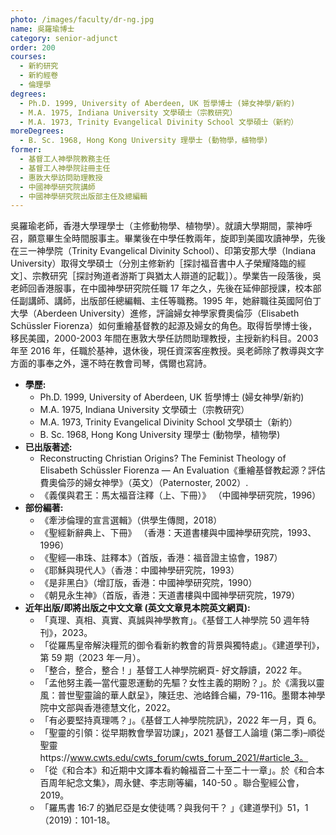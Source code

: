 ```yaml
---
photo: /images/faculty/dr-ng.jpg
name: 吳羅瑜博士
category: senior-adjunct
order: 200
courses:
  - 新約研究
  - 新約經卷
  - 倫理學
degrees:
  - Ph.D. 1999, University of Aberdeen, UK 哲學博士 (婦女神學/新約)
  - M.A. 1975, Indiana University 文學碩士（宗教研究）
  - M.A. 1973, Trinity Evangelical Divinity School 文學碩士（新約）
moreDegrees:
  - B. Sc. 1968, Hong Kong University 理學士 (動物學，植物學)
former:
  - 基督工人神學院教務主任
  - 基督工人神學院註冊主任
  - 惠敦大學訪問助理教授
  - 中國神學研究院講師
  - 中國神學研究院出版部主任及總編輯
---
```


吳羅瑜老師，香港大學理學士（主修動物學、植物學）。就讀大學期間，蒙神呼召，願意畢生全時間服事主。畢業後在中學任教兩年，旋即到美國攻讀神學，先後在三一神學院（Trinity Evangelical Divinity School）、印第安那大學（Indiana University）取得文學碩士（分別主修新約［探討福音書中人子榮耀降臨的經文］、宗教研究［探討殉道者游斯丁與猶太人辯道的記載］）。學業告一段落後，吳老師回香港服事，在中國神學研究院任職 17 年之久，先後在延伸部授課，校本部任副講師、講師，出版部任總編輯、主任等職務。1995 年，她辭職往英國阿伯丁大學（Aberdeen University）進修，評論婦女神學家費奧倫莎（Elisabeth Schüssler Fiorenza）如何重繪基督教的起源及婦女的角色。取得哲學博士後，移民美國，2000-2003 年間在惠敦大學任訪問助理教授，主授新約科目。2003 年至 2016 年，任職於基神，退休後，現任資深客座教授。吳老師除了教導與文字方面的事奉之外，還不時在教會司琴，偶爾也寫詩。

- **學歷:**
  - Ph.D. 1999, University of Aberdeen, UK 哲學博士 (婦女神學/新約)
  - M.A. 1975, Indiana University 文學碩士（宗教研究）
  - M.A. 1973, Trinity Evangelical Divinity School 文學碩士（新約）
  - B. Sc. 1968, Hong Kong University 理學士 (動物學，植物學)
- **已出版著述:**
  - Reconstructing Christian Origins? The Feminist Theology of Elisabeth Schüssler Fiorenza — An Evaluation《重繪基督教起源？評估費奧倫莎的婦女神學》（英文）（Paternoster, 2002）.
  - 《義僕與君王：馬太福音注釋（上、下冊）》 （中國神學研究院，1996）
- **部份編著:**
  - 《牽涉倫理的宣言選輯》（供學生傳閲，2018）
  - 《聖經新辭典上、下冊》 （香港：天道書樓與中國神學研究院，1993、1996）
  - 《聖經—串珠、註釋本》（首版，香港：福音證主協會，1987）
  - 《耶穌與現代人》（香港：中國神學研究院，1993）
  - 《是非黑白》（增訂版，香港：中國神學研究院，1990）
  - 《朝見永生神》（首版，香港：天道書樓與中國神學研究院，1979）
- **近年出版/即將出版之中文文章 (英文文章見本院英文網頁):**
  - 「真理、真相、真實、真誠與神學教育」。《基督工人神學院 50 週年特刊》，2023。
  - 「從羅馬皇帝解決糧荒的御令看新約教會的背景與獨特處」。《建道學刊》，第 59 期（2023 年一月）。
  - 「整合，整合，整合！」基督工人神學院網頁- 好文靜讀，2022 年。
  - 「孟他努主義—當代靈恩運動的先驅？女性主義的期盼？」。於《濡我以靈風：普世聖靈論的華人獻呈》，陳廷忠、池峈鋒合編，79-116。墨爾本神學院中文部與香港德慧文化，2022。
  - 「有必要堅持真理嗎？」。《基督工人神學院院訊》，2022 年一月，頁 6。
  - 「聖靈的引領：從早期教會學習功課」，2021 基督工人論壇 (第二季)–順從聖靈https://www.cwts.edu/cwts_forum/cwts_forum_2021/#article_3。
  - 「從《和合本》和近期中文譯本看約翰福音二十至二十一章」。於《和合本百周年紀念文集》，周永健、李志剛等編，140-50 。聯合聖經公會，2019。
  - 「羅馬書 16:7 的猶尼亞是女使徒嗎？與我何干？ 」《建道學刊》51，1（2019)：101-18。
